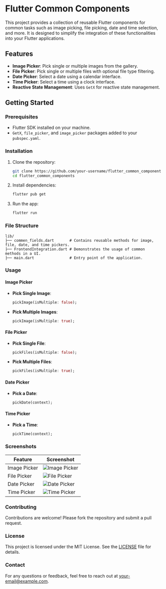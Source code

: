 # Flutter Common Components

This project provides a collection of reusable Flutter components for common tasks such as image picking, file picking, date and time selection, and more. It is designed to simplify the integration of these functionalities into your Flutter applications.

## Features

- **Image Picker**: Pick single or multiple images from the gallery.
- **File Picker**: Pick single or multiple files with optional file type filtering.
- **Date Picker**: Select a date using a calendar interface.
- **Time Picker**: Select a time using a clock interface.
- **Reactive State Management**: Uses `GetX` for reactive state management.

## Getting Started

### Prerequisites

- Flutter SDK installed on your machine.
- `GetX`, `file_picker`, and `image_picker` packages added to your `pubspec.yaml`.

### Installation

1. Clone the repository:
   ```bash
   git clone https://github.com/your-username/flutter_common_components.git
   cd flutter_common_components
   ```

2. Install dependencies:
   ```bash
   flutter pub get
   ```

3. Run the app:
   ```bash
   flutter run
   ```

### File Structure

```
lib/
├── commen_fields.dart       # Contains reusable methods for image, file, date, and time pickers.
├── FrontendIntegration.dart # Demonstrates the usage of common methods in a UI.
├── main.dart                # Entry point of the application.
```

### Usage

#### Image Picker
- **Pick Single Image**:
  ```dart
  pickImage(isMultiple: false);
  ```
- **Pick Multiple Images**:
  ```dart
  pickImage(isMultiple: true);
  ```

#### File Picker
- **Pick Single File**:
  ```dart
  pickFiles(isMultiple: false);
  ```
- **Pick Multiple Files**:
  ```dart
  pickFiles(isMultiple: true);
  ```

#### Date Picker
- **Pick a Date**:
  ```dart
  pickDate(context);
  ```

#### Time Picker
- **Pick a Time**:
  ```dart
  pickTime(context);
  ```

### Screenshots

| Feature         | Screenshot |
|------------------|------------|
| Image Picker     | ![Image Picker](path/to/file_picker_screenshot.png) |
| File Picker      | ![File Picker](path/to/file_picker_screenshot.png) |
| Date Picker      | ![Date Picker](path/to/date_picker_screenshot.png) |
| Time Picker      | ![Time Picker](path/to/time_picker_screenshot.png) |

### Contributing

Contributions are welcome! Please fork the repository and submit a pull request.

### License

This project is licensed under the MIT License. See the [LICENSE](LICENSE) file for details.

### Contact

For any questions or feedback, feel free to reach out at your-email@example.com.
